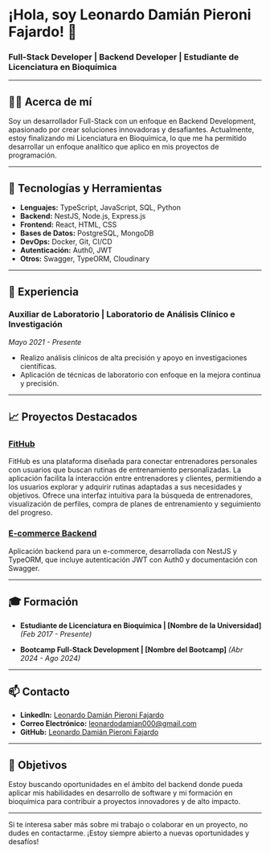# ¡Hola, soy Leonardo Damián Pieroni Fajardo! 👋

### Full-Stack Developer | Backend Developer | Estudiante de Licenciatura en Bioquímica

---

## 👨‍💻 Acerca de mí

Soy un desarrollador Full-Stack con un enfoque en Backend Development, apasionado por crear soluciones innovadoras y desafiantes. Actualmente, estoy finalizando mi Licenciatura en Bioquímica, lo que me ha permitido desarrollar un enfoque analítico que aplico en mis proyectos de programación.

---

## 🔧 Tecnologías y Herramientas

- **Lenguajes:** TypeScript, JavaScript, SQL, Python
- **Backend:** NestJS, Node.js, Express.js
- **Frontend:** React, HTML, CSS
- **Bases de Datos:** PostgreSQL, MongoDB
- **DevOps:** Docker, Git, CI/CD
- **Autenticación:** Auth0, JWT
- **Otros:** Swagger, TypeORM, Cloudinary

---

## 💼 Experiencia

### **Auxiliar de Laboratorio | Laboratorio de Análisis Clínico e Investigación**
*Mayo 2021 - Presente*

- Realizo análisis clínicos de alta precisión y apoyo en investigaciones científicas.
- Aplicación de técnicas de laboratorio con enfoque en la mejora continua y precisión.

---

## 📈 Proyectos Destacados

### [FitHub](https://github.com/leonard099/FitHub)
FitHub es una plataforma diseñada para conectar entrenadores personales con usuarios que buscan rutinas de entrenamiento personalizadas. La aplicación facilita la interacción entre entrenadores y clientes, permitiendo a los usuarios explorar y adquirir rutinas adaptadas a sus necesidades y objetivos. Ofrece una interfaz intuitiva para la búsqueda de entrenadores, visualización de perfiles, compra de planes de entrenamiento y seguimiento del progreso.

### [E-commerce Backend](https://github.com/leonard099/DOCKERyDEPLOY.ecommerce-leonard099)
Aplicación backend para un e-commerce, desarrollada con NestJS y TypeORM, que incluye autenticación JWT con Auth0 y documentación con Swagger.


---

## 🎓 Formación

- **Estudiante de Licenciatura en Bioquímica | [Nombre de la Universidad]** *(Feb 2017 - Presente)*

- **Bootcamp Full-Stack Development | [Nombre del Bootcamp]** *(Abr 2024 - Ago 2024)*

---

## 📫 Contacto

- **LinkedIn:** [Leonardo Damián Pieroni Fajardo](www.linkedin.com/in/pieronileonardo)
- **Correo Electrónico:** leonardodamian000@gmail.com
- **GitHub:** [Leonardo Damián Pieroni Fajardo](https://github.com/leonard099)

---

## 🚀 Objetivos

Estoy buscando oportunidades en el ámbito del backend donde pueda aplicar mis habilidades en desarrollo de software y mi formación en bioquímica para contribuir a proyectos innovadores y de alto impacto.

---

Si te interesa saber más sobre mi trabajo o colaborar en un proyecto, no dudes en contactarme. ¡Estoy siempre abierto a nuevas oportunidades y desafíos!

